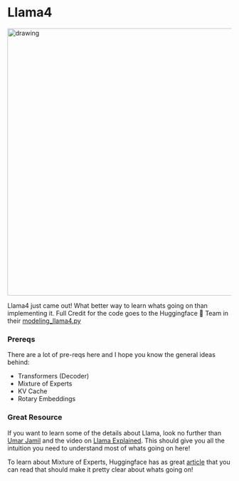 
# Llama4

<img src="https://github.com/priyammaz/PyTorch-Adventures/blob/main/src/visuals/llama4.png?raw=true" alt="drawing" width="600"/>

Llama4 just came out! What better way to learn whats going on than implementing it. Full Credit for the code goes to the Huggingface 🤗 Team in their [modeling_llama4.py](https://github.com/huggingface/transformers/blob/d1b92369ca193da49f9f7ecd01b08ece45c2c9aa/src/transformers/models/llama4/modeling_llama4.py#L1766)

### Prereqs

There are a lot of pre-reqs here and I hope you know the general ideas behind:

- Transformers (Decoder)
- Mixture of Experts
- KV Cache
- Rotary Embeddings

### Great Resource

If you want to learn some of the details about Llama, look no further than [Umar Jamil](https://www.youtube.com/@umarjamilai) and the video on [Llama Explained](https://www.youtube.com/watch?v=Mn_9W1nCFLo). This should give you all the intuition you need to understand most of whats going on here!

To learn about Mixture of Experts, Huggingface has as great [article](https://huggingface.co/blog/moe) that you can read that should make it pretty clear about whats going on!